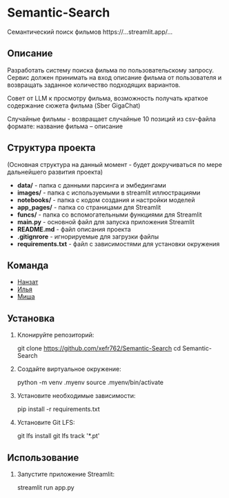 # Semantic-Search
Семантический поиск фильмов
https://...streamlit.app/...

## Описание
Разработать систему поиска фильма по пользовательскому запросу. Сервис должен принимать на вход описание фильма от пользователя и возвращать заданное количество подходящих вариантов.

Совет от LLM к просмотру фильма, возможность получать краткое содержание сюжета фильма (Sber GigaChat)

Случайные фильмы - возвращает случайные 10 позиций из csv-файла формате: название фильма – описание

## Структура проекта

(Основная структура на данный момент - будет докручиваться по мере дальнейшего развития проекта)

- **data/** - папка с данными парсинга и эмбедингами
- **images/** - папка с используемыми в streamlit иллюстрациями
- **notebooks/** - папка с кодом создания и настройки моделей
- **app_pages/** - папка со страницами для Streamlit
- **funcs/** - папка со вспомогательными функциями для Streamlit
- **main.py** - основной файл для запуска приложения Streamlit
- **README.md** - файл описания проекта
- **.gitignrore** - игнорируемые для загрузки файлы
- **requirements.txt** - файл с зависимостями для установки окружения

## Команда
 - [Нанзат](https://github.com/nanzat)
 - [Илья](https://github.com/xefr762)
 - [Миша](https://github.com/allspicepaege)

## Установка

1. Клонируйте репозиторий:

   git clone https://github.com/xefr762/Semantic-Search
   cd Semantic-Search

2. Создайте виртуальное окружение:

   python -m venv .myenv
   source .myenv/bin/activate


3. Установите необходимые зависимости:

   pip install -r requirements.txt


4. Установите Git LFS:

   git lfs install
   git lfs track '*.pt'

##  Использование

1. Запустите приложение Streamlit:

   streamlit run app.py
